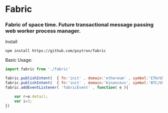 # Fabric
### Fabric of space time. Future transactional message passing web worker process manager. 

Install
```shell
npm install https://github.com/psytron/fabric
```

Basic Usage: 

```javascript
import fabric from './fabric' 

fabric.publishIntent(  { fn:'init' , domain:'ethereum' , symbol:'ETH/USD' } );
fabric.publishIntent(  { fn:'init' , domain:'binanceus', symbol:'BTC/USD' } );
fabric.addEventListener( 'fabricEvent' , function( e ){

    var r=e.detail;
    var i=3;
})
```
